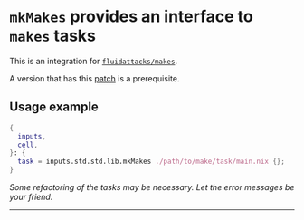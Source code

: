 # `mkMakes` provides an interface to `makes` tasks

This is an integration for [`fluidattacks/makes`][makes].

A version that has this [patch][patch] is a prerequisite.

## Usage example

```nix
{
  inputs,
  cell,
}: {
  task = inputs.std.std.lib.mkMakes ./path/to/make/task/main.nix {};
}
```

_Some refactoring of the tasks may be necessary. Let the error messages be your friend._

---

[patch]: https://github.com/fluidattacks/makes/commit/cd8c4eda69e2ce8dc6f811973ba0d80070b4628a
[makes]: https://github.com/fluidattacks/makes
